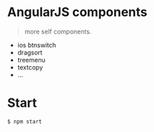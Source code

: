 # AngularJS components
> more self components.

 - ios btnswitch
 - dragsort
 - treemenu
 - textcopy
 - ...

# Start

```
$ npm start
```